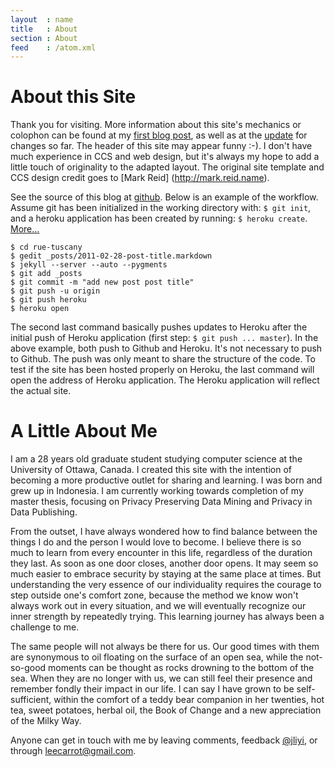 ```yaml
---
layout  : name
title   : About
section : About
feed    : /atom.xml
---
```


About this Site
===============
Thank you for visiting. More information about this site's mechanics or colophon can be found at my [first blog post](/website/first-post.html), as well as at the [update](/website/starting-over.html) for changes so far. The header of this site may appear funny :-). I don't have much experience in CCS and web design, but it's always my hope to add a little touch of originality to the adapted layout. The original site template and CCS design credit goes to [Mark Reid] (http://mark.reid.name).

See the source of this blog at [github](https://github.com/leecarrot/rue-tuscany). Below is an example of the workflow. Assume git has been initialized in the working directory with: `$ git init`, and a heroku application has been created by running: `$ heroku create`. [More...](http://devcenter.heroku.com/articles/quickstart) 

	$ cd rue-tuscany
	$ gedit _posts/2011-02-28-post-title.markdown
	$ jekyll --server --auto --pygments
	$ git add _posts
	$ git commit -m "add new post post title"
	$ git push -u origin
	$ git push heroku
	$ heroku open

The second last command basically pushes updates to Heroku after the initial push of Heroku application (first step: `$ git push ... master`). In the above example, both push to Github and Heroku. It's not necessary to push to Github. The push was only meant to share the structure of the code. To test if the site has been hosted properly on Heroku, the last command will open the address of Heroku application. The Heroku application will reflect the actual site.

A Little About Me
=================
I am a 28 years old graduate student studying computer science at the University of Ottawa, Canada. I created this site with the intention of becoming a more productive outlet for sharing and learning. I was born and grew up in Indonesia. I am currently working towards completion of my master thesis, focusing on Privacy Preserving Data Mining and Privacy in Data Publishing.  

From the outset, I have always wondered how to find balance between the things I do and the person I would love to become. I believe there is so much to learn from every encounter in this life, regardless of the duration they last. As soon as one door closes, another door opens. It may seem so much easier to embrace security by staying at the same place at times. But understanding the very essence of our individuality requires the courage to step outside one's comfort zone, because the method we know won't always work out in every situation, and we will eventually recognize our inner strength by repeatedly trying. This learning journey has always been a challenge to me.

The same people will not always be there for us. Our good times with them are synonymous to oil floating on the surface of an open sea, while the not-so-good moments can be thought as rocks drowning to the bottom of the sea. When they are no longer with us, we can still feel their presence and remember fondly their impact in our life. I can say I have grown to be self-sufficient, within the comfort of a teddy bear companion in her twenties, hot tea, sweet potatoes, herbal oil, the Book of Change and a new appreciation of the Milky Way.

Anyone can get in touch with me by leaving comments, feedback [@jliyi](http://twitter.com/jliyi), or through leecarrot@gmail.com.
